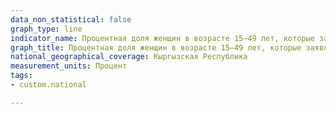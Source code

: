 ```yaml
---
data_non_statistical: false
graph_type: line
indicator_name: Процентная доля женщин в возрасте 15–49 лет, которые заявляют, что муж вправе ударить или побить свою жену по крайней мере по одной из причин
graph_title: Процентная доля женщин в возрасте 15–49 лет, которые заявляют, что муж вправе ударить или побить свою жену по крайней мере по одной из причин ((1) если она выходит из дома, не сказав ему, (2) если она не заботится о детях, (3) если она возражает ему, (4) если она отказывает ему в половой близости, (5) если у нее пригорает еда)
national_geographical_coverage: Кыргызская Республика
measurement_units: Процент
tags:
- custom.national

---
```


